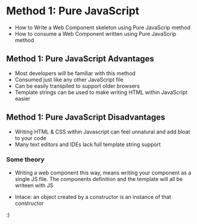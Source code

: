 # **Method 1: Pure JavaScript**

- How to Write a Web Component skeleton using Pure JavaScrip method
- How to consume a Web Component written using Pure JavaScrip method

## **Method 1: Pure JavaScript Advantages**

- Most developers will be familiar with this method
- Consumed just like any other JavaScript file
- Can be easily transpiled to support older browsers
- Template strings can be used to make writing HTML within JavaScript easier

## **Method 1: Pure JavaScript Disadvantages**

- Writing HTML & CSS within Javascript can feel unnatural and add bloat to your code
- Many text editors and IDEs lack full template string support

### **Some theory**

- Writing a web component this way, means writing your component as a single JS file. The components definition and the template will all be writeen with JS

- Intace: an object created by a constructor is an instance of that constructor

:)
